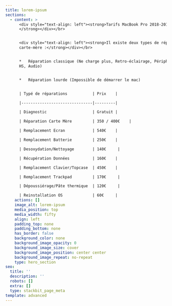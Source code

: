 ```yaml
---
title: lorem-ipsum
sections:
  - content: >
      <div style="text-align: left"><strong>Tarifs MacBook Pro 2018-2019
      </strong></div></br>


      <div style="text-align: left"><strong>Il existe deux types de réparations
      carte-mère :</strong></div></br>


      *   Réparation classique (Ne charge plus, Retro-éclairage, Périphérique
      HS, Audio)


      *   Réparation lourde (Impossible de démarrer le mac)


      | Typé de réparations           | Prix    |

      |-------------------------------|---------|

      | Diagnostic                    | Gratuit |

      | Réparation Carte Mère         | 350 / 400€    |

      | Remplacement Ecran            | 540€    |

      | Remplacement Batterie         | 250€    |

      | Desoxydation/Nettoyage        | 140€     |

      | Récupération Données          | 160€    |

      | Remplacement Clavier/Topcase  | 450€    |

      | Remplacement Trackpad         | 170€     |

      | Dépoussiérage/Pâte thermique  | 120€     |

      | Reinstallation OS             | 60€     |
    actions: []
    image_alt: lorem-ipsum
    media_position: top
    media_width: fifty
    align: left
    padding_top: none
    padding_bottom: none
    has_border: false
    background_color: none
    background_image_opacity: 0
    background_image_size: cover
    background_image_position: center center
    background_image_repeat: no-repeat
    type: hero_section
seo:
  title: ''
  description: ''
  robots: []
  extra: []
  type: stackbit_page_meta
template: advanced
---
```

